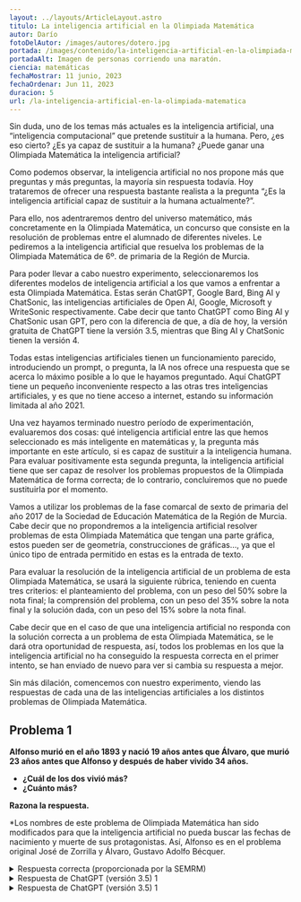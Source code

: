```yaml
---
layout: ../layouts/ArticleLayout.astro
titulo: La inteligencia artificial en la Olimpiada Matemática
autor: Darío
fotoDelAutor: /images/autores/dotero.jpg
portada: /images/contenido/la-inteligencia-artificial-en-la-olimpiada-matematica/portada.webp
portadaAlt: Imagen de personas corriendo una maratón.
ciencia: matemáticas
fechaMostrar: 11 junio, 2023
fechaOrdenar: Jun 11, 2023
duracion: 5
url: /la-inteligencia-artificial-en-la-olimpiada-matematica
---
```


Sin duda, uno de los temas más actuales es la inteligencia artificial, una “inteligencia computacional” que pretende sustituir a la humana. Pero, ¿es eso cierto? ¿Es ya capaz de sustituir a la humana? ¿Puede ganar una Olimpiada Matemática la inteligencia artificial?

Como podemos observar, la inteligencia artificial no nos propone más que preguntas y más preguntas, la mayoría sin respuesta todavía. Hoy trataremos de ofrecer una respuesta bastante realista a la pregunta “¿Es la inteligencia artificial capaz de sustituir a la humana actualmente?”.

Para ello, nos adentraremos dentro del universo matemático, más concretamente en la Olimpiada Matemática, un concurso que consiste en la resolución de problemas entre el alumnado de diferentes niveles. Le pediremos a la inteligencia artificial que resuelva los problemas de la Olimpiada Matemática de 6º. de primaria de la Región de Murcia.

Para poder llevar a cabo nuestro experimento, seleccionaremos los diferentes modelos de inteligencia artificial a los que vamos a enfrentar a esta Olimpiada Matemática. Estas serán ChatGPT, Google Bard, Bing AI y ChatSonic, las inteligencias artificiales de Open AI, Google, Microsoft y WriteSonic respectivamente. Cabe decir que tanto ChatGPT como Bing AI y ChatSonic usan GPT, pero con la diferencia de que, a día de hoy, la versión gratuita de ChatGPT tiene la versión 3.5, mientras que Bing AI y ChatSonic tienen la versión 4.

Todas estas inteligencias artificiales tienen un funcionamiento parecido, introduciendo un prompt, o pregunta, la IA nos ofrece una respuesta que se acerca lo máximo posible a lo que le hayamos preguntado. Aquí ChatGPT tiene un pequeño inconveniente respecto a las otras tres inteligencias artificiales, y es que no tiene acceso a internet, estando su información limitada al año 2021.

Una vez hayamos terminado nuestro período de experimentación, evaluaremos dos cosas: qué inteligencia artificial entre las que hemos seleccionado es más inteligente en matemáticas y, la pregunta más importante en este artículo, si es capaz de sustituir a la inteligencia humana. Para evaluar positivamente esta segunda pregunta, la inteligencia artificial tiene que ser capaz de resolver los problemas propuestos de la Olimpiada Matemática de forma correcta; de lo contrario, concluiremos que no puede sustituirla por el momento.

Vamos a utilizar los problemas de la fase comarcal de sexto de primaria del año 2017 de la Sociedad de Educación Matemática de la Región de Murcia. Cabe decir que no propondremos a la inteligencia artificial resolver problemas de esta Olimpiada Matemática que tengan una parte gráfica, estos pueden ser de geometría, construcciones de gráficas…, ya que el único tipo de entrada permitido en estas es la entrada de texto.

Para evaluar la resolución de la inteligencia artificial de un problema de esta Olimpiada Matemática, se usará la siguiente rúbrica, teniendo en cuenta tres criterios: el planteamiento del problema, con un peso del 50% sobre la nota final; la comprensión del problema, con un peso del 35% sobre la nota final y la solución dada, con un peso del 15% sobre la nota final.

Cabe decir que en el caso de que una inteligencia artificial no responda con la solución correcta a un problema de esta Olimpiada Matemática, se le dará otra oportunidad de respuesta, así, todos los problemas en los que la inteligencia artificial no ha conseguido la respuesta correcta en el primer intento, se han enviado de nuevo para ver si cambia su respuesta a mejor.

Sin más dilación, comencemos con nuestro experimento, viendo las respuestas de cada una de las inteligencias artificiales a los distintos problemas de Olimpiada Matemática.

## Problema 1

**Alfonso murió en el año 1893 y nació 19 años antes que Álvaro, que murió 23 años antes que Alfonso y después de haber vivido 34 años.**

- **¿Cuál de los dos vivió más?**
- **¿Cuánto más?**

**Razona la respuesta.**

*Los nombres de este problema de Olimpiada Matemática han sido modificados para que la inteligencia artificial no pueda buscar las fechas de nacimiento y muerte de sus protagonistas. Así, Alfonso es en el problema original José de Zorrilla y Álvaro, Gustavo Adolfo Bécquer.

<details>
    <summary>Respuesta correcta (proporcionada por la SEMRM)</summary>
    Zorrilla (Alfonso) vivió 42 años más que Bécquer (Álvaro) (76 – 34).
Podemos resolverlo conociendo los años de nacimiento y muerte de ambos:

- Bécquer (Álvaro). Murió 23 años antes que Zorrilla (Alfonso), luego murió en el año 1870 (1893 – 23). Como vivió 34 años, nació en el año 1836 (1870 – 34).

- Zorrilla (Alfonso). Nació 19 años antes que Bécquer (Álvaro), luego nació en el año 1817 (1836 -19). Vivió pues, 76 años (1893 – 1817).  

Luego Zorrilla (Álvaro) vivió 42 años más que Bécquer (Alfonso).
</details>
<details>
    <summary>Respuesta de ChatGPT (versión 3.5) 1</summary>
    Para resolver este problema, vamos a analizar la información proporcionada:

1. Alfonso murió en el año 1893.
2. Álvaro nació 19 años después que Alfonso.
3. Álvaro murió 23 años antes que Alfonso.
4. Álvaro vivió 34 años.

A partir de esta información, podemos calcular los años de vida de Alfonso:

1. Alfonso vivió hasta el año en el que murió, que es 1893.
2. Restamos los años de vida de Álvaro (34 años) a la fecha de muerte de Alfonso: 1893 – 34 = 1859.
3. Esto significa que Alfonso nació en el año 1859.

Ahora podemos comparar los años de vida de Alfonso y Álvaro:

- Alfonso vivió desde 1859 hasta 1893, lo que equivale a 34 años.
- Álvaro vivió desde su nacimiento hasta su muerte, que son 34 años en total.

Por lo tanto, ambos vivieron la misma cantidad de años: 34 años.

En resumen, ninguno de los dos vivió más que el otro, ya que ambos vivieron exactamente 34 años.
</details>
<details>
    <summary>Respuesta de ChatGPT (versión 3.5) 1</summary>
    Para resolver este problema, vamos a analizar la información proporcionada:

1. Alfonso murió en el año 1893.
2. Álvaro nació 19 años después que Alfonso.
3. Álvaro murió 23 años antes que Alfonso.
4. Álvaro vivió 34 años.

A partir de esta información, podemos calcular los años de vida de Alfonso:

1. Alfonso vivió hasta el año en el que murió, que es 1893.
2. Restamos los años de vida de Álvaro (34 años) a la fecha de muerte de Alfonso: 1893 – 34 = 1859.
3. Esto significa que Alfonso nació en el año 1859.

Ahora podemos comparar los años de vida de Alfonso y Álvaro:

- Alfonso vivió desde 1859 hasta 1893, lo que equivale a 34 años.
- Álvaro vivió desde su nacimiento hasta su muerte, que son 34 años en total.

Por lo tanto, ambos vivieron la misma cantidad de años: 34 años.

En resumen, ninguno de los dos vivió más que el otro, ya que ambos vivieron exactamente 34 años.
</details>